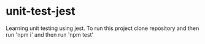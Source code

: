 # unit-test-jest
Learning unit testing using jest. To run this project clone repository and then run 'npm i' and then run 'npm test'

